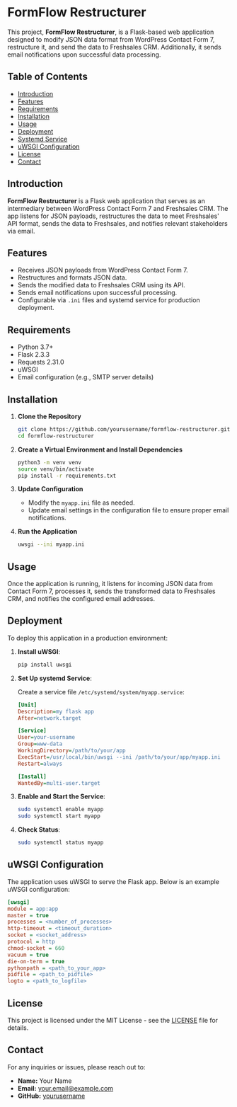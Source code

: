 # FormFlow Restructurer

This project, **FormFlow Restructurer**, is a Flask-based web application designed to modify JSON data format from WordPress Contact Form 7, restructure it, and send the data to Freshsales CRM. Additionally, it sends email notifications upon successful data processing.

## Table of Contents

- [Introduction](#introduction)
- [Features](#features)
- [Requirements](#requirements)
- [Installation](#installation)
- [Usage](#usage)
- [Deployment](#deployment)
- [Systemd Service](#systemd-service)
- [uWSGI Configuration](#uwsgi-configuration)
- [License](#license)
- [Contact](#contact)

## Introduction

**FormFlow Restructurer** is a Flask web application that serves as an intermediary between WordPress Contact Form 7 and Freshsales CRM. The app listens for JSON payloads, restructures the data to meet Freshsales' API format, sends the data to Freshsales, and notifies relevant stakeholders via email.

## Features

- Receives JSON payloads from WordPress Contact Form 7.
- Restructures and formats JSON data.
- Sends the modified data to Freshsales CRM using its API.
- Sends email notifications upon successful processing.
- Configurable via `.ini` files and systemd service for production deployment.

## Requirements

- Python 3.7+
- Flask 2.3.3
- Requests 2.31.0
- uWSGI
- Email configuration (e.g., SMTP server details)

## Installation

1. **Clone the Repository**

    ```bash
    git clone https://github.com/yourusername/formflow-restructurer.git
    cd formflow-restructurer
    ```

2. **Create a Virtual Environment and Install Dependencies**

    ```bash
    python3 -m venv venv
    source venv/bin/activate
    pip install -r requirements.txt
    ```

3. **Update Configuration**

   - Modify the `myapp.ini` file as needed.
   - Update email settings in the configuration file to ensure proper email notifications.

4. **Run the Application**

    ```bash
    uwsgi --ini myapp.ini
    ```

## Usage

Once the application is running, it listens for incoming JSON data from Contact Form 7, processes it, sends the transformed data to Freshsales CRM, and notifies the configured email addresses.

## Deployment

To deploy this application in a production environment:

1. **Install uWSGI**:

    ```bash
    pip install uwsgi
    ```

2. **Set Up systemd Service**:

    Create a service file `/etc/systemd/system/myapp.service`:

    ```ini
    [Unit]
    Description=my flask app
    After=network.target

    [Service]
    User=your-username
    Group=www-data
    WorkingDirectory=/path/to/your/app
    ExecStart=/usr/local/bin/uwsgi --ini /path/to/your/app/myapp.ini
    Restart=always

    [Install]
    WantedBy=multi-user.target
    ```

3. **Enable and Start the Service**:

    ```bash
    sudo systemctl enable myapp
    sudo systemctl start myapp
    ```

4. **Check Status**:

    ```bash
    sudo systemctl status myapp
    ```

## uWSGI Configuration

The application uses uWSGI to serve the Flask app. Below is an example uWSGI configuration:

```ini
[uwsgi]
module = app:app
master = true
processes = <number_of_processes>
http-timeout = <timeout_duration>
socket = <socket_address>
protocol = http
chmod-socket = 660
vacuum = true
die-on-term = true
pythonpath = <path_to_your_app>
pidfile = <path_to_pidfile>
logto = <path_to_logfile>
```


## License

This project is licensed under the MIT License - see the [LICENSE](LICENSE) file for details.

## Contact

For any inquiries or issues, please reach out to:

- **Name:** Your Name
- **Email:** your.email@example.com
- **GitHub:** [yourusername](https://github.com/yourusername)
